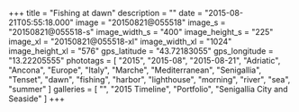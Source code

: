 +++
title = "Fishing at dawn"
description = ""
date = "2015-08-21T05:55:18.000"
image = "20150821@055518"
image_s = "20150821@055518-s"
image_width_s = "400"
image_height_s = "225"
image_xl = "20150821@055518-xl"
image_width_xl = "1024"
image_height_xl = "576"
gps_latitude = "43.72183055"
gps_longitude = "13.22205555"
phototags = [ "2015", "2015-08", "2015-08-21", "Adriatic", "Ancona", "Europe", "Italy", "Marche", "Mediterranean", "Senigallia", "Tenset", "dawn", "fishing", "harbor", "lighthouse", "morning", "river", "sea", "summer" ]
galleries = [ "", "2015 Timeline", "Portfolio", "Senigallia City and Seaside" ]
+++
